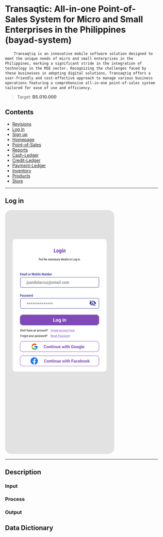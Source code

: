 # Transaqtic: All-in-one Point-of-Sales System for Micro and Small Enterprises in the Philippines (bayad-system)

        Transaqtiq is an innovative mobile software solution designed to meet the unique needs of micro and small enterprises in the Philippines, marking a significant stride in the integration of technology in the MSE sector. Recognizing the challenges faced by these businesses in adopting digital solutions, Transaqtiq offers a user-friendly and cost-effective approach to manage various business operations featuring a comprehensive all-in-one point-of-sales system tailored for ease of use and efficiency.

>Target: **BS.010.000**

## Contents

- [Revisions](Revisions.md)
- [Log in](LogIn.md)
- [Sign up](SignUp.md)
- [Homepage](Homepage.md)
- [Point-of-Sales](PointOfSales.md)
- [Reports](Reports.md)
- [Cash-Ledger](CashLedger.md)
- [Credit-Ledger](CreditLedger.md)
- [Payment-Ledger](PaymentLedger.md)
- [Inventory](Inventory.md)
- [Products](Products.md)
- [Store](Store.md)

---

## Log in

![Log in](mock-up-photos/login.png)

---

## Description

### Input

### Process

### Output

## Data Dictionary

